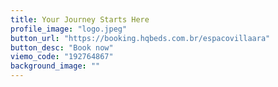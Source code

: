 ```yaml
---
title: Your Journey Starts Here
profile_image: "logo.jpeg"
button_url: "https://booking.hqbeds.com.br/espacovillaara"
button_desc: "Book now"
viemo_code: "192764867"
background_image: ""
---
```

